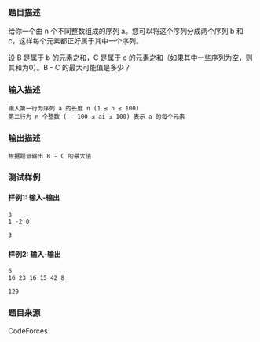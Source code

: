 ### 题目描述

给你一个由 n 个不同整数组成的序列 a。您可以将这个序列分成两个序列 b 和 c，这样每个元素都正好属于其中一个序列。

设 B 是属于 b 的元素之和，C 是属于 c 的元素之和（如果其中一些序列为空，则其和为0）。B - C 的最大可能值是多少？

### 输入描述

```
输入第一行为序列 a 的长度 n (1 ≤ n ≤ 100) 
第二行为 n 个整数 ( - 100 ≤ ai ≤ 100) 表示 a 的每个元素
```

### 输出描述

```
根据题意输出 B - C 的最大值
```

### 测试样例

#### 样例1: 输入-输出

```
3
1 -2 0
```

```
3
```

#### 样例2: 输入-输出

```
6
16 23 16 15 42 8
```

```
120
```

### 题目来源

CodeForces
